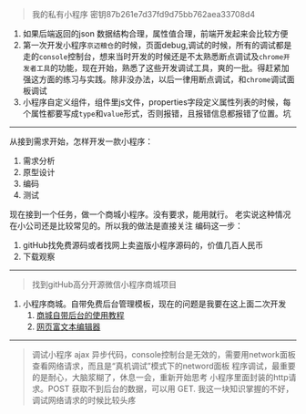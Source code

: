 > 我的私有小程序 密钥87b261e7d37fd9d75bb762aea33708d4

1. 如果后端返回的json 数据结构合理，属性值合理，前端开发起来会比较方便
2. 第一次开发小程序`京迈粮仓`的时候，页面debug,调试的时候，所有的调试都是走的`console`控制台，想来当时开发的时候还是不太熟悉断点调试及`chrome开发者工具`的功能，现在开始，熟悉了这些开发调试工具，爽的一批。得赶紧加强这方面的练习与实践。除非没办法，以后一律用断点调试，和`chrome`调试面板调试
3. 小程序自定义组件，组件里js文件，properties字段定义属性列表的时候，每个属性都要写成`type`和`value`形式，否则报错，且报错信息都报错了位置。坑



---

从接到需求开始，怎样开发一款小程序：
1. 需求分析
2. 原型设计
3. 编码
4. 测试

现在接到一个任务，做一个商城小程序。没有要求，能用就行。
老实说这种情况在小公司还是比较常见的。所以我的做法是直接关注
编码这一步：
1. gitHub找免费源码或者找网上卖盗版小程序源码的，价值几百人民币
2. 下载观察

---
>  找到gitHub高分开源微信小程序商城项目
1. 小程序商城。自带免费后台管理模板，现在的问题是我要在这上面二次开发
   1. [商城自带后台的使用教程](https://www.it120.cc/info/all)
   2. [网页富文本编辑器](https://www.tiny.cloud/?utm_campaign=editor_referral&utm_medium=poweredby&utm_source=tinymce)

---
> 调试小程序 ajax 异步代码，console控制台是无效的，需要用network面板查看网络请求，而且是“真机调试”模式下的netword面板
> 程序调试，最重要的是耐心，大脑浆糊了，休息一会，重新开始思考
> 小程序里面封装的http请求。POST 获取不到后台的数据，可以用 GET. 我这一块知识掌握的不好，调试网络请求的时候比较头疼